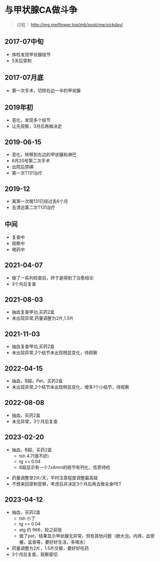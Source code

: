 # 与甲状腺CA做斗争
> 过程： http://mg.meiflower.top/mb/post/me/sickday/

## 2017-07中旬
- 体检发现甲状腺结节
- 5天后穿刺

## 2017-07月底
- 第一次手术，切除右边一半的甲状腺

## 2019年初
- 恶化，发现多个结节
- 让先观察，3月后再做决定
  
## 2019-06-15
- 恶化，转移到左边的甲状腺和淋巴
- 6月20号第二次手术
- 出院后禁碘
- 第一次T131治疗

## 2019-12
- 离第一次喝131已经过去6个月
- 去清远第二次T131治疗

## 中间
- 复查中
- 观察中
- 喝药中

## 2021-04-07
- 做了一系列检查后，终于是得到了治愈结论
- 3个月后复查
  
## 2021-08-03
- 抽血复查甲功,买药2盒
- 未出现异常,药量调整为2片,1.5片

## 2021-11-03
- 抽血复查甲功,买药2盒
- 未出现异常,2个结节未出现明显变化，待观察

## 2022-04-15
- 抽血，B超，Pet，买药2盒
- 未出现异常,2个结节未出现明显变化，增多1个小结节，待观察
  
## 2022-08-08
- 抽血，买药2盒
- 未见异常，3个月后复查

## 2023-02-20
- 抽血，B超，买药2盒
  * tsh 4.7(值不好)
  * tg << 0.04
  * B超显示有一个7x4mm的结节有钙化，性质待检
* 药量调整至2片/天，平时注意程度调整最高级
* 不想来回穿刺受罪，考虑后并决定3个月后再去做全身PET

## 2023-04-12
- 抽血，买药2盒
  - tsh 小了
  - tg << 0.04
  - atg 约 966，较之前低
  - 做了pet，结果显示甲状腺无异常，但有其他问题（肺大泡，内痔，血管瘤，盆骨等，要好好生活，多喝水）
- 药量调整为2片，1.5片交替，要好好吃药
- 3个月后复查，观察密切



